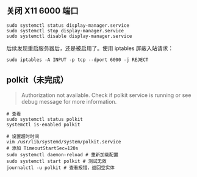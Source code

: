 ## 关闭 X11 6000 端口

```shell
sudo systemctl status display-manager.service
sudo systemctl stop display-manager.service
sudo systemctl disable display-manager.service
```

后续发现重启服务器后，还是被启用了。使用 iptables 屏蔽入站请求：

`sudo iptables -A INPUT -p tcp --dport 6000 -j REJECT`

## polkit（未完成）

> Authorization not available. Check if polkit service is running or see debug message for more information.

```shell
# 查看
sudo systemctl status polkit
systemctl is-enabled polkit

# 设置超时时间
vim /usr/lib/systemd/system/polkit.service
# 添加 TimeoutStartSec=120s
sudo systemctl daemon-reload # 重新加载配置
sudo systemctl start polkit # 测试无效
journalctl -u polkit # 查看报错，返回空实体
```
